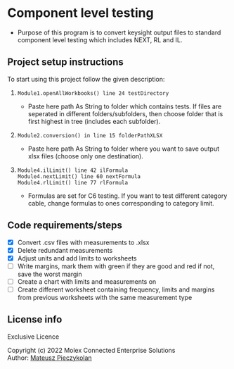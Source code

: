 # Component level testing
- Purpose of this program is to convert keysight output files to standard component level testing which includes NEXT, RL and IL.

## Project setup instructions 
To start using this project follow the given description:
1. `Module1.openAllWorkbooks() line 24 testDirectory`
   -  Paste here path As String to folder which contains tests. If files are seperated in different folders/subfolders, then choose folder that is first highest in tree (includes each subfolder).

2. `Module2.conversion() in line 15 folderPathXLSX`
   -  Paste here path As String to folder where you want to save output xlsx files (choose only one destination). 

3. `Module4.ilLimit() line 42 ilFormula`  
`Module4.nextLimit() line 60 nextFormula`   
`Module4.rlLimit() line 77 rlFormula`
   - Formulas are set for C6 testing. If you want to test different category cable, change formulas to ones corresponding to category limit.  
   
## Code requirements/steps
- [x] Convert .csv files with measurements to .xlsx
- [x] Delete redundant measurements
- [x] Adjust units and add limits to worksheets
- [ ] Write margins, mark them with green if they are good and red if not, save the worst margin
- [ ] Create a chart with limits and measurements on
- [ ] Create different worksheet containing frequency, limits and margins from previous worksheets with the same measurement type

## License info
Exclusive Licence   

Copyright (c) 2022 Molex Connected Enterprise Solutions   
Author: [Mateusz Pieczykolan](https://github.com/pejczykjr)
